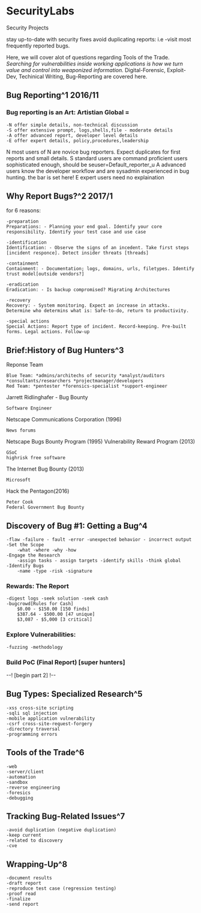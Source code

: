 
# SecurityLabs
Security Projects

stay up-to-date with security fixes
avoid duplicating reports: i.e -visit most frequently reported bugs.

Here, we will cover alot of questions regarding Tools of the Trade.
_Searching for vulnerabilities inside working applications is how we turn value and control into weaponized information._
Digital-Forensic, Exploit-Dev, Techinical Writing, Bug-Reporting are covered here.

## Bug Reporting^1 2016/11

### Bug reporting is an Art: Artistian Global =
	-N offer simple details, non-technical discussion
	-S offer extensive prompt, logs,shells,file - moderate details
	-A offer advanced report, developer level details
	-E offer expert details, policy,procedures,leadership 

N most users of N are novice bug reporters. Expect duplicates for first reports and small details.
S standard users are command proficient users sophisticated enough, should be seuser=Default_reporter_u
A advanced users know the developer workflow and are sysadmin experienced in bug hunting. the bar is set here!
E expert users need no explaination

## Why Report Bugs?^2 2017/1

for 6 reasons:

	-preparation
	Preparations: - Planning your end goal. Identify your core responsibility. Identify your test case and use case

	-identification
	Identification: - Observe the signs of an incedent. Take first steps [incident responce]. Detect insider threats [threads]

	-containment
	Containment: - Documentation; logs, domains, urls, filetypes. Identify trust model[outside vendors?]

	-eradication
	Eradication: - Is backup compromised? Migrating Architectures

	-recovery
	Recovery: - System monitoring. Expect an increase in attacks. Determine who determins what is: Safe-to-do, return to productivity.

	-special actions
	Special Actions: Report type of incident. Record-keeping. Pre-built forms. Legal actions. Follow-up

## Brief:History of Bug Hunters^3

Reponse Team

	Blue Team: *admins/architechs of security *analyst/auditors *consultants/researchers *projectmanager/developers
	Red Team: *pentester *forensics-specialist *support-engineer
		
Jarrett Ridlinghafer - Bug Bounty

	Software Engineer
	
Netscape Communications Corporation (1996)

	News forums
Netscape Bugs Bounty Program (1995)
Vulnerability Reward Program (2013)

	GSoC
	highrisk free software
	
The Internet Bug Bounty (2013)

	Microsoft
Hack the Pentagon(2016)

	Peter Cook
	Federal Government Bug Bounty

## Discovery of Bug #1: Getting a Bug^4
	-flaw -failure - fault -error -unexpected behavior - incorrect output
	-Set the Scope
		-what -where -why -how
	-Engage the Research
		-assign tasks - assign targets -identify skills -think global
	-Identify Bugs
		-name -type -risk -signature
		
### Rewards: The Report
	-digest logs -seek solution -seek cash
	-bugcrowd[Rules for Cash]
		$0.00 - $150.00 [150 finds]
		$387.64 - $500.00 [47 unique]
		$3,087 - $5,000 [3 critical]

### Explore Vulnerabilities:
	-fuzzing -methodology
	
### Build PoC (Final Report) [super hunters]

--!	[begin part 2]		!--
## Bug Types: Specialized Research^5
	-xss cross-site scripting
	-sqli sql injection
	-mobile application vulnerability
	-csrf cross-site-request-forgery
	-directory traversal
	-programming errors
	
## Tools of the Trade^6 
	-web
	-server/client
	-automation
	-sandbox
	-reverse engineering
	-foresics
	-debugging

## Tracking Bug-Related Issues^7
	-avoid duplication (negative duplication)
	-keep current
	-related to discovery
	-cve
	
## Wrapping-Up^8
	-document results
	-draft report
	-reproduce test case (regression testing)
	-proof read
	-finalize
	-send report
